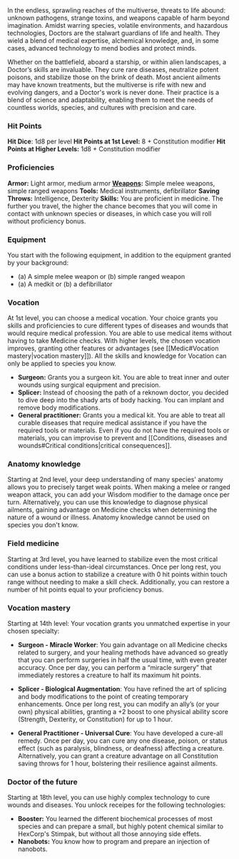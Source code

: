 In the endless, sprawling reaches of the multiverse, threats to life abound: unknown pathogens, strange toxins, and weapons capable of harm beyond imagination. Amidst warring species, volatile environments, and hazardous technologies, Doctors are the stalwart guardians of life and health. They wield a blend of medical expertise, alchemical knowledge, and, in some cases, advanced technology to mend bodies and protect minds.

Whether on the battlefield, aboard a starship, or within alien landscapes, a Doctor’s skills are invaluable. They cure rare diseases, neutralize potent poisons, and stabilize those on the brink of death. Most ancient ailments may have known treatments, but the multiverse is rife with new and evolving dangers, and a Doctor's work is never done. Their practice is a blend of science and adaptability, enabling them to meet the needs of countless worlds, species, and cultures with precision and care.

### Hit Points
**Hit Dice**: 1d8 per level
**Hit Points at 1st Level:** 8 + Constitution modifier
**Hit Points at Higher Levels:** 1d8 + Constitution modifier

### Proficiencies
**Armor:** Light armor, medium armor
**[Weapons](Weapons.md):** Simple melee weapons, simple ranged weapons
**Tools:** Medical instruments, defibrillator
**Saving Throws:** Intelligence, Dexterity
**Skills:** You are proficient in medicine. The further you travel, the higher the chance becomes that you will come in contact with unknown species or diseases, in which case you will roll without proficiency bonus.

### Equipment
You start with the following equipment, in addition to the equipment granted by your background:
- (a) A simple melee weapon or (b) simple ranged weapon
- (a) A medkit or (b) a defibrillator

### Vocation
At 1st level, you can choose a medical vocation. Your choice grants you skills and proficiencies to cure different types of diseases and wounds that would require medical profession. You are able to use medical items without having to take Medicine checks. With higher levels, the chosen vocation improves, granting other features or advantages (see [[Medic#Vocation mastery|vocation mastery]]). All the skills and knowledge for Vocation can only be applied to species you know.

- **Surgeon:** Grants you a surgeon kit. You are able to treat inner and outer wounds using surgical equipment and precision.  
- **Splicer:** Instead of choosing the path of a reknown doctor, you decided to dive deep into the shady arts of body hacking. You can implant and remove body modifications.
- **General practitioner:** Grants you a medical kit. You are able to treat all curable diseases that require medical assistance if you have the required tools or materials. Even if you do not have the required tools or materials, you can improvise to prevent and [[Conditions, diseases and wounds#Critical conditions|critical consequences]]. 

### Anatomy knowledge
Starting at 2nd level, your deep understanding of many species' anatomy allows you to precisely target weak points. When making a melee or ranged weapon attack, you can add your Wisdom modifier to the damage once per turn. Alternatively, you can use this knowledge to diagnose physical ailments, gaining advantage on Medicine checks when determining the nature of a wound or illness. Anatomy knowledge cannot be used on species you don't know.

### Field medicine
Starting at 3rd level, you have learned to stabilize even the most critical conditions under less-than-ideal circumstances. Once per long rest, you can use a bonus action to stabilize a creature with 0 hit points within touch range without needing to make a skill check. Additionally, you can restore a number of hit points equal to your proficiency bonus.

### Vocation mastery
Starting at 14th level: Your vocation grants you unmatched expertise in your chosen specialty:
- **Surgeon - Miracle Worker**: You gain advantage on all Medicine checks related to surgery, and your healing methods have advanced so greatly that you can perform surgeries in half the usual time, with even greater accuracy. Once per day, you can perform a “miracle surgery” that immediately restores a creature to half its maximum hit points.
    
- **Splicer - Biological Augmentation**: You have refined the art of splicing and body modifications to the point of creating temporary enhancements. Once per long rest, you can modify an ally’s (or your own) physical abilities, granting a +2 boost to one physical ability score (Strength, Dexterity, or Constitution) for up to 1 hour.
    
- **General Practitioner - Universal Cure**: You have developed a cure-all remedy. Once per day, you can cure any one disease, poison, or status effect (such as paralysis, blindness, or deafness) affecting a creature. Alternatively, you can grant a creature advantage on all Constitution saving throws for 1 hour, bolstering their resilience against ailments.

### Doctor of the future
Starting at 18th level, you can use highly complex technology to cure wounds and diseases. You unlock receipes for the following technologies:
- **Booster:**  You learned the different biochemical processes of most species and can prepare a small, but highly potent chemical similar to HexCorp's Stimpak, but without all those annoying side effets.
- **Nanobots:** You know how to program and prepare an injection of nanobots. 
